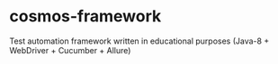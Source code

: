 # cosmos-framework
Test automation framework written in educational purposes (Java-8 + WebDriver + Cucumber + Allure)
